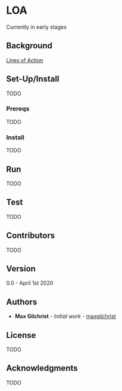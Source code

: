# LOA
Currently in early stages
## Background
[Lines of Action](https://en.wikipedia.org/wiki/Lines_of_Action)
## Set-Up/Install
TODO
### Prereqs
TODO
### Install
TODO
## Run
TODO
## Test
TODO
## Contributors 
TODO
## Version 
0.0 - April 1st 2020
## Authors
* **Max Gilchrist** - *Initial work* - [maxgilchrist](https://github.com/maxgilchrist)
## License
TODO
## Acknowledgments 
TODO
